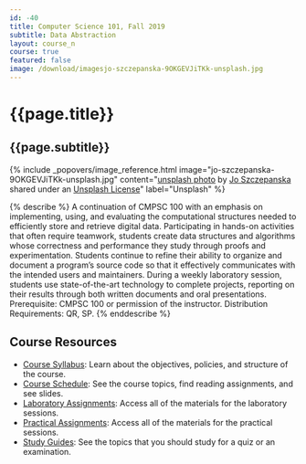 ```yaml
---
id: -40
title: Computer Science 101, Fall 2019
subtitle: Data Abstraction
layout: course_n
course: true
featured: false
image: /download/imagesjo-szczepanska-9OKGEVJiTKk-unsplash.jpg
---
```


# {{page.title}}
## {{page.subtitle}}

<!-- Include header image -->
{% include _popovers/image_reference.html image="jo-szczepanska-9OKGEVJiTKk-unsplash.jpg" content="<a title='Everything You Need' href='https://unsplash.com/photos/9OKGEVJiTKk'>unsplash photo</a> by <a href='https://unsplash.com/@joszczepanska'>Jo Szczepanska</a> shared under an <a href='https://unsplash.com/license'>Unsplash License</a></small>" label="Unsplash" %}

{% describe %}
A continuation of CMPSC 100 with an emphasis on implementing, using, and
evaluating the computational structures needed to efficiently store and retrieve
digital data. Participating in hands-on activities that often require teamwork,
students create data structures and algorithms whose correctness and performance
they study through proofs and experimentation. Students continue to refine their
ability to organize and document a program’s source code so that it effectively
communicates with the intended users and maintainers. During a weekly laboratory
session, students use state-of-the-art technology to complete projects,
reporting on their results through both written documents and oral
presentations. Prerequisite: CMPSC 100 or permission of the instructor.
Distribution Requirements: QR, SP.
{% enddescribe %}

## Course Resources

<ul class="fa-ul">

<li><i class="fa-li fa fa-arrow-right"></i><a href="https://github.com/Allegheny-Computer-Science-101-F2019/cs101-F2019-syllabus/releases/download/cs101F2019-syllabus-0.2.0/cs101F2019_syllabus.pdf"
class="major">Course Syllabus</a>: Learn about the objectives, policies, and structure of the course.

<li><i class="fa-li fa fa-arrow-right"></i><a href="{{site.baseurl}}teaching/cs101F2019/schedule/"
class="major">Course Schedule</a>: See the course topics, find reading assignments, and see slides.

<li><i class="fa-li fa fa-arrow-right"></i><a href="{{site.baseurl}}teaching/cs101F2019/laboratories/"
class="major">Laboratory Assignments</a>: Access all of the materials for the laboratory sessions.

<li><i class="fa-li fa fa-arrow-right"></i><a href="{{site.baseurl}}teaching/cs101F2019/practicals/"
class="major">Practical Assignments</a>: Access all of the materials for the practical sessions.

<li><i class="fa-li fa fa-arrow-right"></i><a href="{{site.baseurl}}teaching/cs101F2019/studyguides/"
class="major">Study Guides</a>: See the topics that you should study for a quiz or an examination.

</ul>
